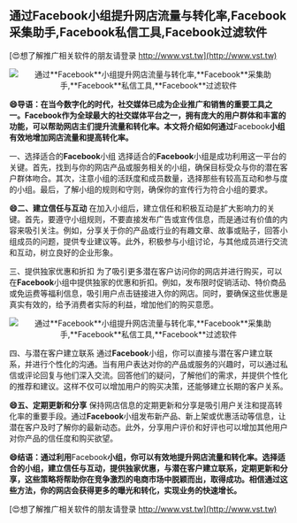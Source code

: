 ## **通过**Facebook**小组提升网店流量与转化率,**Facebook**采集助手,**Facebook**私信工具,**Facebook**过滤软件**

[😍想了解推广相关软件的朋友请登录 http://www.vst.tw](http://www.vst.tw)

 <center><img src="https://vst.tw/MP4/tuiguang/png/1.png" alt="通过**Facebook**小组提升网店流量与转化率,**Facebook**采集助手,**Facebook**私信工具,**Facebook**过滤软件"></center>

**😄导语：在当今数字化的时代，社交媒体已成为企业推广和销售的重要工具之一。**Facebook**作为全球最大的社交媒体平台之一，拥有庞大的用户群体和丰富的功能，可以帮助网店主们提升流量和转化率。本文将介绍如何通过**Facebook**小组有效地增加网店流量和提高转化率。**

一、选择适合的**Facebook**小组
选择适合的**Facebook**小组是成功利用这一平台的关键。首先，找到与你的网店产品或服务相关的小组，确保目标受众与你的潜在客户群体吻合。其次，注意小组的活跃度和成员数量，选择那些有较高互动和参与度的小组。最后，了解小组的规则和守则，确保你的宣传行为符合小组的要求。

**😄二、建立信任与互动**
在加入小组后，建立信任和积极互动是扩大影响力的关键。首先，要遵守小组规则，不要直接发布广告或宣传信息，而是通过有价值的内容来吸引关注。例如，分享关于你的产品或行业的有趣文章、故事或贴子，回答小组成员的问题，提供专业建议等。此外，积极参与小组讨论，与其他成员进行交流和互动，树立良好的企业形象。

三、提供独家优惠和折扣
为了吸引更多潜在客户访问你的网店并进行购买，可以在**Facebook**小组中提供独家的优惠和折扣。例如，发布限时促销活动、特价商品或免运费等福利信息，吸引用户点击链接进入你的网店。同时，要确保这些优惠是真实有效的，给予消费者实际的利益，增加他们的购买意愿。

 <center><img src="https://vst.tw/MP4/tuiguang/png/1.png" alt="通过**Facebook**小组提升网店流量与转化率,**Facebook**采集助手,**Facebook**私信工具,**Facebook**过滤软件"></center>

四、与潜在客户建立联系
通过**Facebook**小组，你可以直接与潜在客户建立联系，并进行个性化的沟通。当有用户表达对你的产品或服务的兴趣时，可以通过私信或评论回复与他们深入交流。回答他们的疑问，了解他们的需求，并提供个性化的推荐和建议。这样不仅可以增加用户的购买决策，还能够建立长期的客户关系。

**😄五、定期更新和分享**
保持网店信息的定期更新和分享是吸引用户关注和提高转化率的重要手段。通过**Facebook**小组发布新产品、新上架或优惠活动等信息，让潜在客户及时了解你的最新动态。此外，分享用户评价和好评也可以增加其他用户对你产品的信任度和购买欲望。

**😄结语：通过利用**Facebook**小组，你可以有效地提升网店流量和转化率。选择适合的小组，建立信任与互动，提供独家优惠，与潜在客户建立联系，定期更新和分享，这些策略将帮助你在竞争激烈的电商市场中脱颖而出，取得成功。相信通过这些方法，你的网店会获得更多的曝光和转化，实现业务的快速增长。**

[😍想了解推广相关软件的朋友请登录 http://www.vst.tw](http://www.vst.tw)



